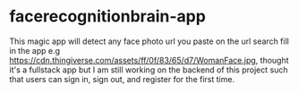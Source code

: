 # facerecognitionbrain-app
This magic app will detect any face photo url you paste on the url search fill in the app e.g https://cdn.thingiverse.com/assets/ff/0f/83/65/d7/WomanFace.jpg, thought it's a fullstack app but I am still working on the backend of this project such that users can sign in, sign out,  and register for the first time.
